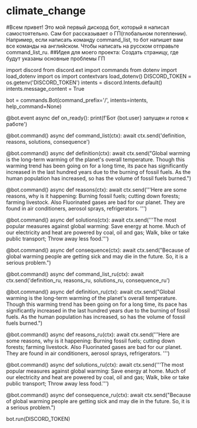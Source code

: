# climate_change
#Всем привет! Это мой первый дискорд бот, который я написал самостоятельно. Сам бот рассказывает о ГП(глобальном потеплении). Например, если написать команду command_list, то бот напишет вам все команды на английском. Чтобы написать на русском отправьте command_list_ru.
##Идея для моего проекта:
Создать страницу, где будут указаны основные проблемы ГП


import discord
from discord.ext import commands
from dotenv import load_dotenv
import os
import contextvars
load_dotenv()
DISCORD_TOKEN = os.getenv('DISCORD_TOKEN')
intents = discord.Intents.default()
intents.message_content = True

bot = commands.Bot(command_prefix='/', intents=intents, help_command=None)

@bot.event
async def on_ready():
    print(f'Бот {bot.user} запущен и готов к работе')


@bot.command()
async def command_list(ctx):
    await ctx.send('definition, reasons, solutions, consequence')

@bot.command()
async def definition(ctx):
    await ctx.send("Global warming is the long-term warming of the planet's overall temperature. Though this warming trend has been going on for a long time, its pace has significantly increased in the last hundred years due to the burning of fossil fuels. As the human population has increased, so has the volume of fossil fuels burned.")    

@bot.command()
async def reasons(ctx):
    await ctx.send('''Here are some reasons, why is it happening:
                   Burning fossil fuels;
                   cutting down forests;
                   farming livestock.
                    Also Fluorinated gases are bad for our planet. They are found in air conditioners, aerosol sprays, refrigerators.
                   ''')
    

@bot.command()
async def solutions(ctx):
    await ctx.send('''The most popular measures against global warming:
                   Save energy at home. Much of our electricity and heat are powered by coal, oil and gas;
                   Walk, bike or take public transport;
                   Throw away less food.''')
    

@bot.command()
async def consequence(ctx):
    await ctx.send("Because of global warming people are getting sick and may die in the future. So, it is a serious problem.")





@bot.command()
async def command_list_ru(ctx):
    await ctx.send('definition_ru, reasons_ru, solutions_ru, consequence_ru')

@bot.command()
async def definition_ru(ctx):
    await ctx.send("Global warming is the long-term warming of the planet's overall temperature. Though this warming trend has been going on for a long time, its pace has significantly increased in the last hundred years due to the burning of fossil fuels. As the human population has increased, so has the volume of fossil fuels burned.")    

@bot.command()
async def reasons_ru(ctx):
    await ctx.send('''Here are some reasons, why is it happening:
                   Burning fossil fuels;
                   cutting down forests;
                   farming livestock.
                    Also Fluorinated gases are bad for our planet. They are found in air conditioners, aerosol sprays, refrigerators.
                   ''')
    

@bot.command()
async def solutions_ru(ctx):
    await ctx.send('''The most popular measures against global warming:
                   Save energy at home. Much of our electricity and heat are powered by coal, oil and gas;
                   Walk, bike or take public transport;
                   Throw away less food.''')
    

@bot.command()
async def consequence_ru(ctx):
    await ctx.send("Because of global warming people are getting sick and may die in the future. So, it is a serious problem.")

bot.run(DISCORD_TOKEN)
